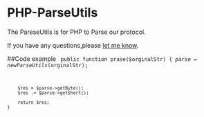 # PHP-ParseUtils
The PareseUtils is for PHP to Parse our protocol.

If you have any questions,please [let me know](http://www.zhaiqianfeng.com/blog/guest-book/).

##Code example
<code>
    public function prase($orginalStr)
    {
        $parse = new ParseUtils($orginalStr);

        $res = $parse->getByte();
        $res .= $parse->getShort();

        return $res;
    }
</code>
